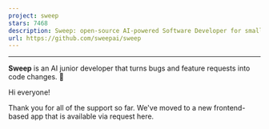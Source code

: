 ```yaml
---
project: sweep
stars: 7468
description: Sweep: open-source AI-powered Software Developer for small features and bug fixes.
url: https://github.com/sweepai/sweep
---
```


* * *

**Sweep** is an AI junior developer that turns bugs and feature requests into code changes. 🤖

Hi everyone!

Thank you for all of the support so far. We've moved to a new frontend-based app that is available via request here.
